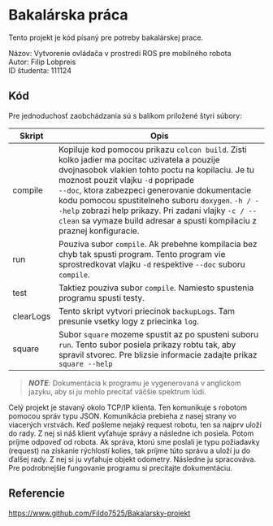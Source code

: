 # Bakalárska práca

Tento projekt je kód písaný pre potreby bakalárskej prace.

Názov: Vytvorenie ovládača v prostredí ROS pre mobilného robota<br />
Autor: Filip Lobpreis<br />
ID študenta: 111124<br />

## Kód

Pre jednoduchosť zaobchádzania sú s balíkom priložené štyri súbory:

| Skript       | Opis   |
|------------- | ------ |
| compile      | Kopiluje kod pomocou prikazu `colcon build`. Zisti kolko jadier ma pocitac uzivatela a pouzije dvojnasobok vlakien tohto poctu na kopilaciu. Je tu moznost pouzit vlajku `-d` popripade <br> `--doc`, ktora zabezpeci generovanie dokumentacie kodu pomocou spustitelneho suboru `doxygen`. `-h / --help` zobrazi help prikazy. Pri zadani vlajky `-c / --clean` sa vymaze build adresar a spusti kompilaciu z praznej konfiguracie. |
| run          | Pouziva subor `compile`. Ak prebehne kompilacia bez chyb tak spusti program. Tento program vie sprostredkovat vlajku `-d` respektive `--doc` suboru `compile`. |
| test         | Taktiez pouziva subor `compile`. Namiesto spustenia programu spusti testy. |
| clearLogs    | Tento skript vytvori priecinok `backupLogs`. Tam presunie vsetky logy z priecinka `log`. |
| square | Subor `square` mozeme spustit az po spusteni suboru `run`. Tento subor posiela prikazy robtu tak, aby spravil stvorec. Pre blizsie informacie zadajte prikaz `square --help`|

> _**NOTE**_: Dokumentácia k programu je vygenerovaná v anglickom jazyku, aby si ju mohlo precitať väčšie spektrum lúdi.

Celý projekt je stavaný okolo TCP/IP klienta. Ten komunikuje s robotom pomocou správ typu JSON. Komunikácia prebieha z nasej strany
vo viacerých vrstvách. Keď pošleme nejaký request robotu, ten sa najprv uloží do rady. Z nej si náš klient vyťahuje správy
a následne ich posiela. Potom príjme odpoveď od robota. Ak správa, ktorú sme poslali je typu požiadavky (request) na získanie rýchlostí kolies,
tak príjme túto správu a uloží ju do ďalšej rady. Z nej si ju vyťahuje objekt odometry. Následne ju spracováva. Pre podrobnejšie fungovanie programu
si precitajte dokumentáciu.

## Referencie

https://www.github.com/Fildo7525/Bakalarsky-projekt
